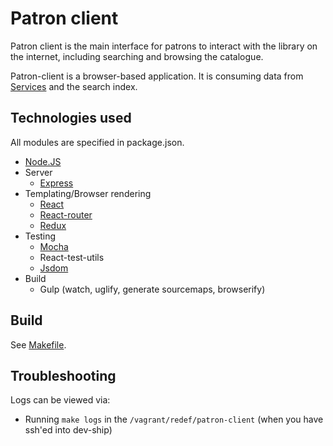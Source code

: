 # Patron client

Patron client is the main interface for patrons to interact with the library on the internet, including searching and browsing the catalogue.

Patron-client is a browser-based application. It is consuming data from [Services](../services/README.md) and the search index.

## Technologies used

All modules are specified in package.json.

* [Node.JS](https://nodejs.org/)
* Server
  * [Express](http://expressjs.com/)
* Templating/Browser rendering
  * [React](http://facebook.github.io/react/)
  * [React-router](https://github.com/rackt/react-routerq)
  * [Redux](https://github.com/rackt/redux)
* Testing
  * [Mocha](https://mochajs.org/)
  * React-test-utils
  * [Jsdom](https://github.com/tmpvar/jsdom)
* Build
  * Gulp (watch, uglify, generate sourcemaps, browserify)

## Build

See [Makefile](Makefile).

## Troubleshooting

Logs can be viewed via:
* Running `make logs` in the `/vagrant/redef/patron-client` (when you have ssh'ed into dev-ship)
